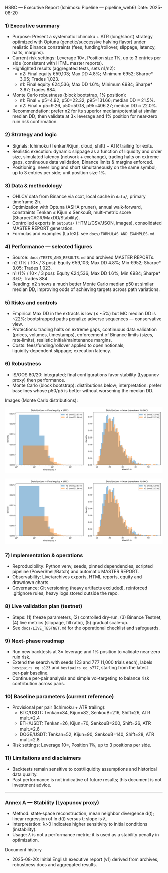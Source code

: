 HSBC — Executive Report (Ichimoku Pipeline — pipeline_web6)
Date: 2025-08-20

### 1) Executive summary
- Purpose: Present a systematic Ichimoku + ATR (long/short) strategy optimized with Optuna (genetic/successive halving flavor) under realistic Binance constraints (fees, funding/rollover, slippage, latency, halts, margins).
- Current risk settings: Leverage 10×, Position size 1%, up to 3 entries per side (consistent with HTML master reports).
- Highlighted results (aggregated tests, sets n1/n2):
  - n2: Final equity €59,103; Max DD 4.8%; Minimum €952; Sharpe* 3.05; Trades 1,023.
  - n1: Final equity €24,536; Max DD 1.6%; Minimum €984; Sharpe* 3.67; Trades 884.
- Monte Carlo robustness (block bootstrap, 1% position):
  - n1: Final × p5=4.92, p50=22.32, p95=131.66; median DD ≈ 21.5%.
  - n2: Final × p5=9.26, p50=50.18, p95=406.27; median DD ≈ 22.0%.
- Recommendation: prefer n2 for its superior median/potential at similar median DD; then validate at 3× leverage and 1% position for near‑zero ruin risk confirmation.

### 2) Strategy and logic
- Signals: Ichimoku (Tenkan/Kijun, cloud, shift) + ATR trailing for exits.
- Realistic execution: dynamic slippage as a function of liquidity and order size, simulated latency (network + exchange), trading halts on extreme gaps, continuous data validation, Binance limits & margins enforced.
- Positioning: never long and short simultaneously on the same symbol; up to 3 entries per side; unit position size 1%.

### 3) Data & methodology
- OHLCV data from Binance via ccxt, local cache in `data/`, primary timeframe 2h.
- Optimization with Optuna (ASHA pruner), annual walk‑forward, constraints Tenkan ≤ Kijun ≤ SenkouB, multi‑metric score (Sharpe/CAGR/MaxDD/Stability).
- Controlled exports in `outputs/` (HTML/CSV/JSON, images), consolidated MASTER REPORT generation.
- Formulas and examples (LaTeX): see `docs/FORMULAS_AND_EXAMPLES.md`.

### 4) Performance — selected figures
- Source: `docs/TESTS_AND_RESULTS.md` and archived MASTER REPORTs.
- n2 (1% / 10× / 3 pos): Equity €59,103; Max DD 4.8%; Min €952; Sharpe* 3.05; Trades 1,023.
- n1 (1% / 10× / 3 pos): Equity €24,536; Max DD 1.6%; Min €984; Sharpe* 3.67; Trades 884.
- Reading: n2 shows a much better Monte Carlo median p50 at similar median DD, improving odds of achieving targets across path variations.

### 5) Risks and controls
- Empirical Max DD in the extracts is low (≤ ~5%) but MC median DD is ~22%: bootstrapped paths penalize adverse sequences — conservative view.
- Protections: trading halts on extreme gaps, continuous data validation (prices, volumes, timestamps), enforcement of Binance limits (sizes, rate‑limits), realistic initial/maintenance margins.
- Costs: fees/funding/rollover applied to open notionals; liquidity‑dependent slippage; execution latency.

### 6) Robustness
- IS/OOS 80/20: integrated; final configurations favor stability (Lyapunov proxy) then performance.
- Monte Carlo (block bootstrap): distributions below; interpretation: prefer baselines whose p50/p5 is better without worsening the median DD.

Images (Monte Carlo distributions):

![MC Compare 1](../outputs/MC_DIST_COMPARE_20250820_063509.png)

![MC Compare 2](../outputs/MC_DIST_COMPARE_20250820_063753.png)

### 7) Implementation & operations
- Reproducibility: Python venv, seeds, pinned dependencies; scripted pipeline (PowerShell/Batch) and automatic MASTER REPORT.
- Observability: Live/archives exports, HTML reports, equity and drawdown charts.
- Governance: Git versioning (heavy artifacts excluded), reinforced .gitignore rules, heavy logs stored outside the repo.

### 8) Live validation plan (testnet)
- Steps: (1) freeze parameters, (2) controlled dry‑run, (3) Binance Testnet, (4) live metrics (slippage, fill ratio), (5) gradual scale‑up.
- See `docs/LIVE_TESTNET.md` for the operational checklist and safeguards.

### 9) Next‑phase roadmap
- Run new backtests at 3× leverage and 1% position to validate near‑zero ruin risk.
- Extend the search with seeds 123 and 777 (1,000 trials each), labels `bestpairs_eq_s123` and `bestpairs_eq_s777`, starting from the latest per‑pair baseline.
- Continue per‑pair analysis and simple vol‑targeting to balance risk contribution across pairs.

### 10) Baseline parameters (current reference)
- Provisional per pair (Ichimoku + ATR trailing):
  - BTC/USDT: Tenkan=34, Kijun=82, SenkouB=216, Shift=26, ATR mult.=2.4
  - ETH/USDT: Tenkan=26, Kijun=70, SenkouB=200, Shift=26, ATR mult.=2.6
  - DOGE/USDT: Tenkan=52, Kijun=90, SenkouB=140, Shift=28, ATR mult.=2.8
- Risk settings: Leverage 10×, Position 1%, up to 3 positions per side.

### 11) Limitations and disclaimers
- Backtests remain sensitive to cost/liquidity assumptions and historical data quality.
- Past performance is not indicative of future results; this document is not investment advice.

---

### Annex A — Stability (Lyapunov proxy)
- Method: state‑space reconstruction, mean neighbor divergence d(t); linear regression of ln d(t) versus t; slope is λ.
- Interpretation: λ>0 indicates higher sensitivity to initial conditions (instability).
- Usage: λ is not a performance metric; it is used as a stability penalty in optimization.

Document history
- 2025-08-20: Initial English executive report (v1) derived from archives, robustness docs and aggregated results.


